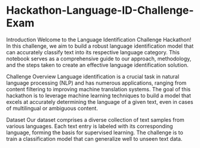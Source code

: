 # Hackathon-Language-ID-Challenge-Exam
Introduction
Welcome to the Language Identification Challenge Hackathon! In this challenge, we aim to build a robust language identification model that can accurately classify text into its respective language category. This notebook serves as a comprehensive guide to our approach, methodology, and the steps taken to create an effective language identification solution.

Challenge Overview
Language identification is a crucial task in natural language processing (NLP) and has numerous applications, ranging from content filtering to improving machine translation systems. The goal of this hackathon is to leverage machine learning techniques to build a model that excels at accurately determining the language of a given text, even in cases of multilingual or ambiguous content.

Dataset
Our dataset comprises a diverse collection of text samples from various languages. Each text entry is labeled with its corresponding language, forming the basis for supervised learning. The challenge is to train a classification model that can generalize well to unseen text data.


